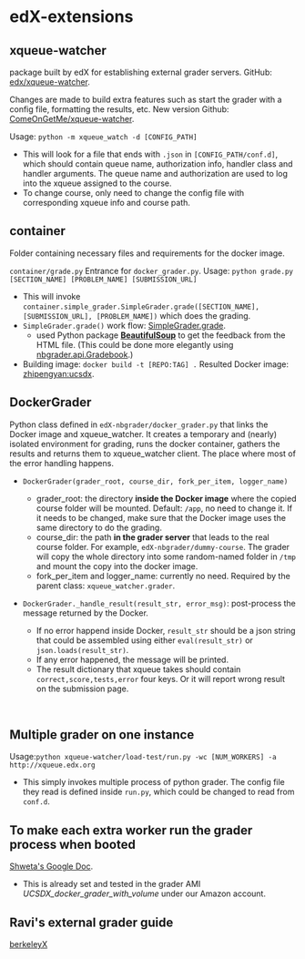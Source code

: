 # edX-extensions

## xqueue-watcher

package built by edX for establishing external grader servers. GitHub: [edx/xqueue-watcher](https://github.com/edx/xqueue-watcher).

Changes are made to build extra features such as start the grader with a config file, formatting the results, etc. New version Github: [ComeOnGetMe/xqueue-watcher](https://github.com/ComeOnGetMe/xqueue-watcher).

Usage: ```python -m xqueue_watch -d [CONFIG_PATH]``` 

- This will look for a file that ends with ```.json``` in ```[CONFIG_PATH/conf.d]```, which should contain queue name, authorization info, handler class and handler arguments. The queue name and authorization are used to log into the xqueue assigned to the course.
- To change course, only need to change the config file with corresponding xqueue info and course path.



## container

Folder containing necessary files and requirements for the docker image.

`container/grade.py` Entrance for `docker_grader.py`. Usage: `python grade.py [SECTION_NAME] [PROBLEM_NAME] [SUBMISSION_URL]`

- This will invoke `container.simple_grader.SimpleGrader.grade([SECTION_NAME], [SUBMISSION_URL], [PROBLEM_NAME])` which does the grading.
- `SimpleGrader.grade()` work flow: [SimpleGrader.grade](https://github.com/ucsd-edx/edX-extensions/blob/master/edX-nbgrader/container/simple_grader.py#L40).
  - used Python package **[BeautifulSoup](https://www.crummy.com/software/BeautifulSoup/bs4/doc/)** to get the feedback from the HTML file. (This could be done more elegantly using [nbgrader.api.Gradebook](https://nbgrader.readthedocs.io/en/stable/user_guide/advanced.html#getting-information-from-the-database).)
- Building image: `docker build -t [REPO:TAG] .` Resulted Docker image: [zhipengyan:ucsdx](https://hub.docker.com/r/zhipengyan/ucsdx/).



## DockerGrader

Python class defined in `edX-nbgrader/docker_grader.py` that links the Docker image and xqueue_watcher. It creates a temporary and (nearly) isolated environment for grading, runs the docker container, gathers the results and returns them to xqueue_watcher client. The place where most of the error handling happens.

- `DockerGrader(grader_root, course_dir, fork_per_item, logger_name)`
  - grader_root: the directory **inside the Docker image** where the copied course folder will be mounted. Default: `/app`, no need to change it. If it needs to be changed, make sure that the Docker image uses the same directory to do the grading.
  - course_dir: the path **in the grader server** that leads to the real course folder. For example, `edX-nbgrader/dummy-course`. The grader will copy the whole directory into some random-named folder in `/tmp` and mount the copy into the docker image.
  - fork_per_item and logger_name: currently no need. Required by the parent class: `xqueue_watcher.grader`.

- `DockerGrader._handle_result(result_str, error_msg)`: post-process the message returned by the Docker.
  - If no error happend inside Docker, `result_str` should be a json string that could be assembled using either `eval(result_str)` or `json.loads(result_str)`.
  - If any error happened, the message will be printed.
  - The result dictionary that xqueue takes should contain `correct,score,tests,error` four keys. Or it will report wrong result on the submission page.

  ​


## Multiple grader on one instance

Usage:`python xqueue-watcher/load-test/run.py -wc [NUM_WORKERS] -a http://xqueue.edx.org`

- This simply invokes multiple process of python grader. The config file they read is defined inside `run.py`, which could be changed to read from `conf.d`.



## To make each extra worker run the grader process when booted

[Shweta's Google Doc](https://docs.google.com/document/d/1NbmSNG8pCuf8nyTVR86x_0ItsKWFJBDzT4QiX4inucQ/edit).

- This is already set and tested in the grader AMI *UCSDX_docker_grader_with_volume* under our Amazon account.



## Ravi's external grader guide

[berkeleyX](https://berkeleyx.berkeley.edu/wiki/autograding)